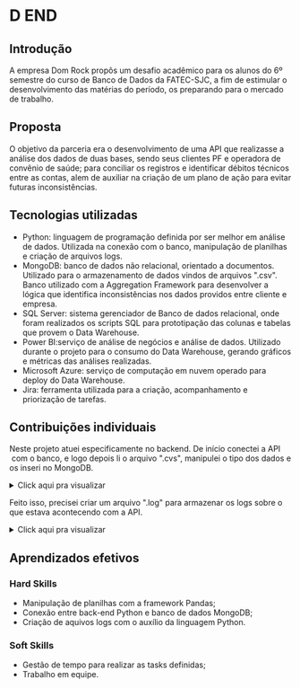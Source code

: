 # D END

## Introdução
A empresa Dom Rock propôs um desafio acadêmico para os alunos do 6º semestre do curso de Banco de Dados da FATEC-SJC, a fim de estimular o desenvolvimento das matérias do período, os preparando para o mercado de trabalho.

## Proposta 
O objetivo da parceria era o desenvolvimento de uma API que realizasse a análise dos dados de duas bases, sendo seus clientes PF e operadora de convênio de saúde; para conciliar os registros e identificar débitos técnicos entre as contas, alem de auxiliar na criação de um plano de ação para evitar futuras inconsistências.

## Tecnologias utilizadas
- Python: linguagem de programação definida por ser melhor em análise de dados. Utilizada na conexão com o banco, manipulação de planilhas e criação de arquivos logs. 
- MongoDB: banco de dados não relacional, orientado a documentos. Utilizado para o armazenamento de dados vindos de arquivos ".csv". Banco utilizado com a Aggregation Framework para desenvolver a lógica que identifica inconsistências nos dados providos entre cliente e empresa.
- SQL Server: sistema gerenciador de Banco de dados relacional, onde foram realizados os scripts SQL para prototipação das colunas e tabelas que provem o Data Warehouse.
- Power BI:serviço de análise de negócios e análise de dados. Utilizado durante o projeto para o consumo do Data Warehouse, gerando gráficos e métricas das análises realizadas.
- Microsoft Azure: serviço de computação em nuvem operado para deploy do Data Warehouse.
- Jira: ferramenta utilizada para a criação, acompanhamento e priorização de tarefas.

## Contribuições individuais 

Neste projeto atuei especificamente no backend. De início conectei a API  com o banco, e logo depois li o arquivo ".cvs", manipulei o tipo dos dados e os inseri no MongoDB. 

<details>
  <summary>Click aqui pra visualizar</summary>
  
  ```js
  @staticmethod
    def create_connection_db():
        load_dotenv()
        try:
            logger.info('Opening database connection')
            url_mongodb = os.environ['BANCO_CREDENTIALS']
            logging.info('Establishing connection')
            cluster = MongoClient(url_mongodb)

            db = cluster[os.environ['CLUSTER']]
            logging.info('Get a cluster')
            return db

        except Exception as e:
            logger.error('Connection error, bad credentials ')
            return Exception

    @staticmethod
    def get_collection_db(bool: bool):
        try:
            logger.info('Create a connection')
            collection = Database_configs.create_connection_db()

            logger.info('Get a collection name')
            if bool:
                return collection[os.environ['COLLECTION']]
            return collection[os.environ['COLLECTION_LOGS']]
        except Exception as e:
            logger.error('error while get a collection name')
  ```
</details>

Feito isso, precisei criar um arquivo ".log" para armazenar os logs sobre o que estava acontecendo com a API.

<details>
  <summary>Click aqui pra visualizar</summary>
  
  ```js
      @staticmethod
    def read_csv():
        logger.info('read a csv')
        try:
            url_csv = ""

            data = pd.read_csv(url_csv, sep=',',
                            low_memory=False)
            idFile = data['_id']
            for id in idFile:
                logger.info('Get a file id: ' + str(id))
            return Csv_service.transform_fields(data)
        except FileNotFoundError as error:
            logger.info('Error file not found')
            return error
        except ValueError as error:
            logger.error('Parser error during convertion')
            return error

    @staticmethod
    def transform_fields(data):
        columns = pd.DataFrame(data)
        transform_columns_data = []
        transform_columns_value = []
        for col in columns:
            if 'dt_' in col:
                transform_columns_data.append(col)
        for item in transform_columns_data:
            data[item] = pd.to_datetime(data[item])

        for col in columns:
            if 'valor' in col: 
                transform_columns_value.append(col)
        for item in transform_columns_value:
            data[item] = data[item].astype('double')
        return data
  ```
</details>

## Aprendizados efetivos

### Hard Skills

- Manipulação de planilhas com a framework Pandas;
- Conexão entre back-end Python e banco de dados MongoDB;
- Criação de aquivos logs com o auxílio da linguagem Python.

### Soft Skills

- Gestão de tempo para realizar as tasks definidas; 
- Trabalho em equipe.
